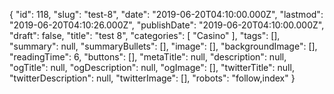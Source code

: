 {
    "id": 118,
    "slug": "test-8",
    "date": "2019-06-20T04:10:00.000Z",
    "lastmod": "2019-06-20T04:10:26.000Z",
    "publishDate": "2019-06-20T04:10:00.000Z",
    "draft": false,
    "title": "test 8",
    "categories": [
        "Casino"
    ],
    "tags": [],
    "summary": null,
    "summaryBullets": [],
    "image": [],
    "backgroundImage": [],
    "readingTime": 6,
    "buttons": [],
    "metaTitle": null,
    "description": null,
    "ogTitle": null,
    "ogDescription": null,
    "ogImage": [],
    "twitterTitle": null,
    "twitterDescription": null,
    "twitterImage": [],
    "robots": "follow,index"
}
